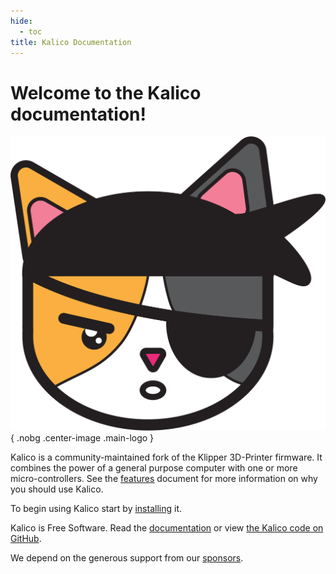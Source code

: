 ```yaml
---
hide:
  - toc
title: Kalico Documentation
---
```


# Welcome to the Kalico documentation!

![](logo/kalico-big.png){ .nobg .center-image .main-logo }

Kalico is a community-maintained fork of the Klipper 3D-Printer firmware. 
It combines the power of a general purpose computer with one or more 
micro-controllers. See the [features](Features.md) document for more 
information on why you should use Kalico.

To begin using Kalico start by [installing](Installation.md) it.

Kalico is Free Software. Read the [documentation](Overview.md) or
view [the Kalico code on GitHub](https://github.com/KalicoCrew/kalico).

We depend on the generous support from our [sponsors](Sponsors.md).
